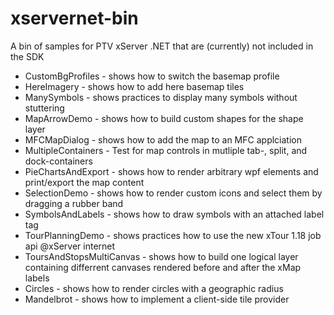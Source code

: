 xservernet-bin
==============

A bin of samples for PTV xServer .NET that are (currently) not included in the SDK

* CustomBgProfiles - shows how to switch the basemap profile
* HereImagery - shows how to add here basemap tiles
* ManySymbols - shows practices to display many symbols without stuttering
* MapArrowDemo - shows how to build custom shapes for the shape layer
* MFCMapDialog - shows how to add the map to an MFC applciation
* MultipleContainers - Test for map controls in mutliple tab-, split, and dock-containers
* PieChartsAndExport - shows how to render arbitrary wpf elements and print/export the map content
* SelectionDemo - shows how to render custom icons and select them by dragging a rubber band
* SymbolsAndLabels - shows how to draw symbols with an attached label tag
* TourPlanningDemo - shows practices how to use the new xTour 1.18 job api @xServer internet
* ToursAndStopsMultiCanvas - shows how to build one logical layer containing differrent canvases rendered before and after the xMap labels
* Circles - shows how to render circles with a geographic radius
* Mandelbrot - shows how to implement a client-side tile provider

